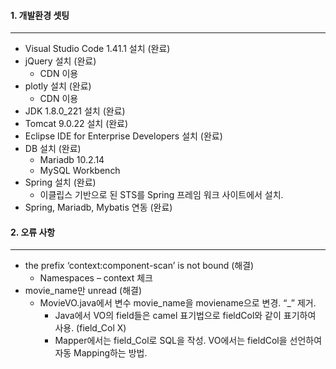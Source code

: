 #### 1.	개발환경 셋팅
----------------------------------
*	Visual Studio Code 1.41.1 설치 (완료)
* jQuery 설치 (완료)
	* CDN 이용
*	plotly 설치 (완료)
	*	CDN 이용
*	JDK 1.8.0_221 설치 (완료)
*	Tomcat 9.0.22 설치 (완료)
*	Eclipse IDE for Enterprise Developers 설치 (완료)
*	DB 설치 (완료)
	*	Mariadb 10.2.14
	*	MySQL Workbench
*	Spring 설치 (완료)
	*	이클립스 기반으로 된 STS를 Spring 프레임 워크 사이트에서 설치.
*	Spring, Mariadb, Mybatis 연동 (완료)

#### 2. 오류 사항
-------------------------
*	the prefix ‘context:component-scan’  is not bound (해결)
	*	Namespaces – context 체크
*	movie_name만 unread (해결)
	*	MovieVO.java에서 변수 movie_name을 moviename으로 변경. “_” 제거.
		*	Java에서 VO의 field들은 camel 표기법으로 fieldCol와 같이 표기하여 사용. (field_Col X)
		*	Mapper에서는 field_Col로 SQL을 작성. VO에서는 fieldCol을 선언하여 자동 Mapping하는 방법.
